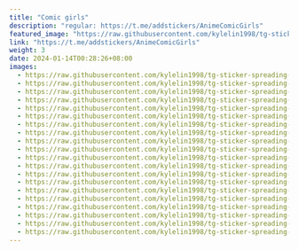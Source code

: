 ```yaml
---
title: "Comic girls"
description: "regular: https://t.me/addstickers/AnimeComicGirls"
featured_image: "https://raw.githubusercontent.com/kylelin1998/tg-sticker-spreading-worldwide-images/main/img/0d91a65c-6b16-4186-8fb1-6a146c661dc3.jpg"
link: "https://t.me/addstickers/AnimeComicGirls"
weight: 3
date: 2024-01-14T00:28:26+08:00
images:
  - https://raw.githubusercontent.com/kylelin1998/tg-sticker-spreading-worldwide-images/main/img/0d91a65c-6b16-4186-8fb1-6a146c661dc3.jpg
  - https://raw.githubusercontent.com/kylelin1998/tg-sticker-spreading-worldwide-images/main/img/25801b63-bdc1-4867-93a5-b7ab14b147cf.jpg
  - https://raw.githubusercontent.com/kylelin1998/tg-sticker-spreading-worldwide-images/main/img/2d7b0c41-702c-48db-9d30-3ba5dcfa7ec5.jpg
  - https://raw.githubusercontent.com/kylelin1998/tg-sticker-spreading-worldwide-images/main/img/6b1f77ab-9315-468d-af89-0295134f8567.jpg
  - https://raw.githubusercontent.com/kylelin1998/tg-sticker-spreading-worldwide-images/main/img/63271aa7-efeb-4a18-a070-47c542ddfb57.jpg
  - https://raw.githubusercontent.com/kylelin1998/tg-sticker-spreading-worldwide-images/main/img/8eeb95d9-a24f-4e43-b68e-aa839ef08b79.jpg
  - https://raw.githubusercontent.com/kylelin1998/tg-sticker-spreading-worldwide-images/main/img/24baa689-cfc0-4e18-9b19-b68566a4626c.jpg
  - https://raw.githubusercontent.com/kylelin1998/tg-sticker-spreading-worldwide-images/main/img/f8908eea-6bec-42ba-bd1b-5d77492cfe73.jpg
  - https://raw.githubusercontent.com/kylelin1998/tg-sticker-spreading-worldwide-images/main/img/adeb249a-6a53-4917-8c1d-678ada042fc8.jpg
  - https://raw.githubusercontent.com/kylelin1998/tg-sticker-spreading-worldwide-images/main/img/4b60830a-da8d-4242-a5af-ad41a6d90969.jpg
  - https://raw.githubusercontent.com/kylelin1998/tg-sticker-spreading-worldwide-images/main/img/086cb2e2-563c-4f06-a754-264a7ac62265.jpg
  - https://raw.githubusercontent.com/kylelin1998/tg-sticker-spreading-worldwide-images/main/img/6dc5ecab-3ada-476e-aae9-3e6974b9edc4.jpg
  - https://raw.githubusercontent.com/kylelin1998/tg-sticker-spreading-worldwide-images/main/img/35a1eeba-edb7-46b8-a23b-bf6c45efef9e.jpg
  - https://raw.githubusercontent.com/kylelin1998/tg-sticker-spreading-worldwide-images/main/img/d90abc8b-3410-41df-90b5-a8c55bb06074.jpg
  - https://raw.githubusercontent.com/kylelin1998/tg-sticker-spreading-worldwide-images/main/img/1384eff2-6e4a-49ca-af9e-8581352405a8.jpg
  - https://raw.githubusercontent.com/kylelin1998/tg-sticker-spreading-worldwide-images/main/img/60b15311-191a-4db9-8671-87d000a86d40.jpg
  - https://raw.githubusercontent.com/kylelin1998/tg-sticker-spreading-worldwide-images/main/img/f29d82f5-f785-40a6-ac42-98a3cd5a05df.jpg
  - https://raw.githubusercontent.com/kylelin1998/tg-sticker-spreading-worldwide-images/main/img/eb7ff123-3e8c-481a-b036-7e5343071273.jpg
  - https://raw.githubusercontent.com/kylelin1998/tg-sticker-spreading-worldwide-images/main/img/dfee69e8-770d-45dc-b038-aed72a3995dd.jpg
  - https://raw.githubusercontent.com/kylelin1998/tg-sticker-spreading-worldwide-images/main/img/8412d4f9-f151-4bff-8f8b-34cb3f24748a.jpg
---
```

